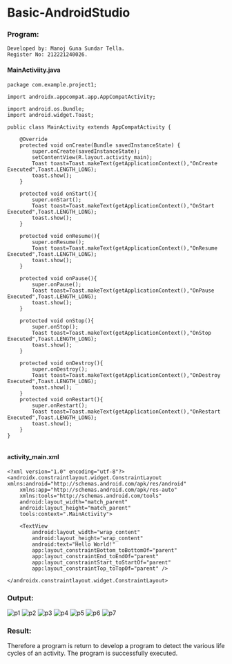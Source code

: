 # Basic-AndroidStudio
### Program:
```
Developed by: Manoj Guna Sundar Tella.
Register No: 212221240026.
```
#### MainActiviity.java
```
package com.example.project1;

import androidx.appcompat.app.AppCompatActivity;

import android.os.Bundle;
import android.widget.Toast;

public class MainActivity extends AppCompatActivity {

    @Override
    protected void onCreate(Bundle savedInstanceState) {
        super.onCreate(savedInstanceState);
        setContentView(R.layout.activity_main);
        Toast toast=Toast.makeText(getApplicationContext(),"OnCreate Executed",Toast.LENGTH_LONG);
        toast.show();
    }

    protected void onStart(){
        super.onStart();
        Toast toast=Toast.makeText(getApplicationContext(),"OnStart Executed",Toast.LENGTH_LONG);
        toast.show();
    }

    protected void onResume(){
        super.onResume();
        Toast toast=Toast.makeText(getApplicationContext(),"OnResume Executed",Toast.LENGTH_LONG);
        toast.show();
    }

    protected void onPause(){
        super.onPause();
        Toast toast=Toast.makeText(getApplicationContext(),"OnPause Executed",Toast.LENGTH_LONG);
        toast.show();
    }

    protected void onStop(){
        super.onStop();
        Toast toast=Toast.makeText(getApplicationContext(),"OnStop Executed",Toast.LENGTH_LONG);
        toast.show();
    }

    protected void onDestroy(){
        super.onDestroy();
        Toast toast=Toast.makeText(getApplicationContext(),"OnDestroy Executed",Toast.LENGTH_LONG);
        toast.show();
    }
    protected void onRestart(){
        super.onRestart();
        Toast toast=Toast.makeText(getApplicationContext(),"OnRestart Executed",Toast.LENGTH_LONG);
        toast.show();
    }
}


```
#### activity_main.xml
```
<?xml version="1.0" encoding="utf-8"?>
<androidx.constraintlayout.widget.ConstraintLayout xmlns:android="http://schemas.android.com/apk/res/android"
    xmlns:app="http://schemas.android.com/apk/res-auto"
    xmlns:tools="http://schemas.android.com/tools"
    android:layout_width="match_parent"
    android:layout_height="match_parent"
    tools:context=".MainActivity">

    <TextView
        android:layout_width="wrap_content"
        android:layout_height="wrap_content"
        android:text="Hello World!"
        app:layout_constraintBottom_toBottomOf="parent"
        app:layout_constraintEnd_toEndOf="parent"
        app:layout_constraintStart_toStartOf="parent"
        app:layout_constraintTop_toTopOf="parent" />

</androidx.constraintlayout.widget.ConstraintLayout>
```
### Output:
![p1](https://user-images.githubusercontent.com/94883876/190643858-3d4b2a0a-a259-44f0-9b03-a7135f0fd035.jpg)
![p2](https://user-images.githubusercontent.com/94883876/190643878-af59d916-5c34-4709-8146-67c29cdaab1b.jpg)
![p3](https://user-images.githubusercontent.com/94883876/190643929-f6fd23f1-3335-4a88-ad12-b3fb60ba3ae6.jpg)
![p4](https://user-images.githubusercontent.com/94883876/190643947-b34eb5bf-4b3d-431b-bf72-5fac8c78230d.jpg)
![p5](https://user-images.githubusercontent.com/94883876/190643962-6e27b61e-1592-488b-b740-92fa86692835.jpg)
![p6](https://user-images.githubusercontent.com/94883876/190643981-77686250-9a9e-4eb2-8b31-30a7c4352df2.jpg)
![p7](https://user-images.githubusercontent.com/94883876/190644009-4c580282-89b4-429d-87cf-b6d41dfccf8c.jpg)


### Result:
Therefore a program is return to develop a program to detect the various life cycles of an activity. The program is successfully executed.
